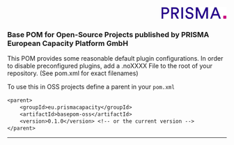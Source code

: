 <div align="right"><a target="myNextJob" href="https://www.prisma-capacity.eu/careers#job-offers">
    <img class="inline" src="prisma.png">
</a></div>

### Base POM for Open-Source Projects published by PRISMA European Capacity Platform GmbH

This POM provides some reasonable default plugin configurations. In order to disable preconfigured plugins, add a .noXXXX File to the root of your repository. (See pom.xml for exact filenames)

To use this in OSS projects define a parent in your ```pom.xml```

```
<parent>
	<groupId>eu.prismacapacity</groupId>
	<artifactId>basepom-oss</artifactId>
	<version>0.1.0</version> <!-- or the current version -->
</parent>
```
---
